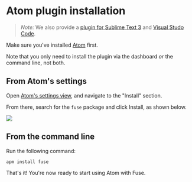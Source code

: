 # Atom plugin installation

> *Note:* We also provide a [plugin for Sublime Text 3](sublime-plugin.md) and [Visual Studo Code](visual-studio-code-plugin.md).

Make sure you've installed [Atom](https://atom.io/) first.

Note that you only need to install the plugin via the dashboard *or* the command line, not both.

## From Atom's settings

Open [Atom's settings view](http://flight-manual.atom.io/getting-started/sections/atom-basics/#settings-and-preferences), and navigate to the "Install" section.

From there, search for the `fuse` package and click Install, as shown below.

<img class="img-responsive img-rounded" src="../../media/atom-install-fuse-package.png" />

## From the command line

Run the following command:

	apm install fuse

That's it! You're now ready to start using Atom with Fuse.
